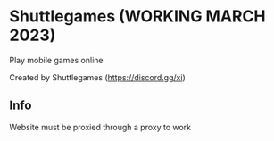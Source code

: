 # Shuttlegames (WORKING MARCH 2023)
Play mobile games online <br>

Created by Shuttlegames (https://discord.gg/xi)
## Info

Website must be proxied through a proxy to work
